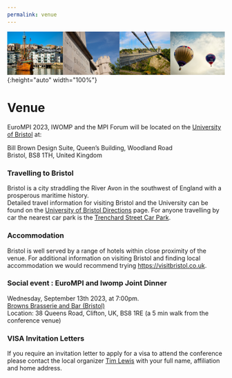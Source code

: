 ```yaml
---
permalink: venue
---
```


![Banner](/assets/banner-B.png){:height="auto" width="100%"}

<h1>Venue</h1>

<p>EuroMPI 2023, IWOMP and the MPI Forum will be located on the <a href="https://www.bristol.ac.uk">University of Bristol</a> at:</p>

<p>
Bill Brown Design Suite, Queen’s Building, Woodland Road<br>
Bristol, BS8 1TH, 
United Kingdom<br>
</p>



<h3>Travelling to Bristol</h3>

Bristol is a city straddling the River Avon in the southwest of England with a prosperous maritime history.<br> 
Detailed travel information for visiting Bristol and the University can be found on the <a href="https://www.bristol.ac.uk/maps/directions/">University of Bristol Directions</a> page. For anyone travelling by car the nearest car park is the <a href="https://www.google.com/maps/place/Trenchard+Street+Car+Park/@51.4563016,-2.6031788,17z/data=!4m6!3m5!1s0x48718dd73ed2b8c3:0x5253c44ed6590c3a!8m2!3d51.4549041!4d-2.5997521!16s%2Fg%2F1tfp1xlg?entry=ttu">Trenchard Street Car Park</a>.

<h3>Accommodation</h3>

Bristol is well served by a range of hotels within close proximity of the venue.  For additional information on visiting Bristol and finding local accommodation we would recommend trying <a href="https://visitbristol.co.uk">https://visitbristol.co.uk</a>. 

<h3>Social event : EuroMPI and Iwomp Joint Dinner</h3>

Wednesday, September 13th 2023, at 7:00pm.<br>
<a href="https://www.browns-restaurants.co.uk/restaurants/southwest/bristol#/">Browns Brasserie and Bar (Bristol)</a><br>
Location: 38 Queens Road, Clifton, UK, BS8 1RE (a 5 min walk from the conference venue)<br>


<h3>VISA Invitation Letters</h3>

If you require an invitation letter to apply for a visa to attend the conference please contact the local organizer <a href="mailto:tl17424@bristol.ac.uk?subject=VISA Request">Tim Lewis</a> with your full name, affiliation and home address.
